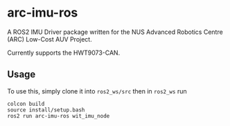# arc-imu-ros
A ROS2 IMU Driver package written for the NUS Advanced Robotics Centre (ARC) Low-Cost AUV Project. 

Currently supports the HWT9073-CAN. 

## Usage
To use this, simply clone it into `ros2_ws/src` then in `ros2_ws` run
```
colcon build
source install/setup.bash
ros2 run arc-imu-ros wit_imu_node
```
